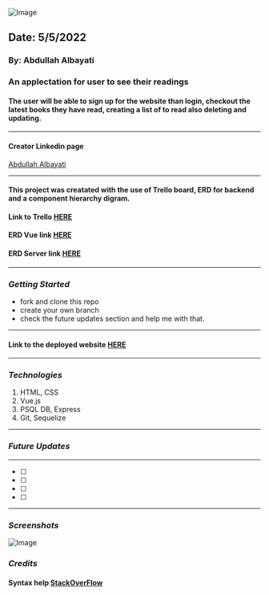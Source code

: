 ![Image](https://i.ibb.co/g3T05CN/Screen-Shot-2022-05-05-at-9-17-39-AM.png)
##  Date: 5/5/2022 
###  By: Abdullah Albayati
###  An applectation for user to see their readings
#### The user will be able to sign up for the website than login, checkout the latest books they have read, creating a list of to read also deleting and updating.
***
#### Creator Linkedin page
[Abdullah Albayati](https://www.linkedin.com/in/abdullah-albayati-85b3771b4/)
***
#### This project was creatated with the use of Trello board, ERD for backend and a component hierarchy digram.
#### Link to Trello [HERE](https://trello.com/b/LdMOEvSr/my-books)
#### ERD Vue link [HERE](https://i.ibb.co/GpxzzCF/Component-H-drawio.png)
#### ERD Server link [HERE](https://i.ibb.co/WvvRhZd/server-drawio.png)
***
### *Getting Started*
- fork and clone this repo
- create your own branch
- check the future updates section and help me with that.
***
#### Link to the deployed website [HERE]()
***
### *Technologies*

1. HTML, CSS
2. Vue.js
3. PSQL DB, Express
4. Git, Sequelize
***
### *Future Updates*
***
- [  ]
- [  ] 
- [  ]
- [  ]
***

### *Screenshots* 

![Image]()

### *Credits*
#### Syntax help [StackOverFlow](https://stackoverflow.com/)